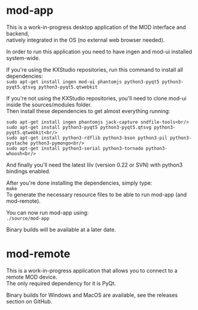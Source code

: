 mod-app
=======

This is a work-in-progress desktop application of the MOD interface and backend,<br/>
natively integrated in the OS (no external web browser needed).<br/>

In order to run this application you need to have ingen and mod-ui installed system-wide.<br/>

If you're using the KXStudio repositories, run this command to install all dependencies:<br/>
`sudo apt-get install ingen mod-ui phantomjs python3-pyqt5 python3-pyqt5.qtsvg python3-pyqt5.qtwebkit`<br/>

If you're not using the KXStudio repositories, you'll need to clone mod-ui inside the sources/modules folder.<br/>
Then install these dependencies to get almost everything running:
```
sudo apt-get install ingen phantomjs jack-capture sndfile-tools<br/>
sudo apt-get install python3-pyqt5 python3-pyqt5.qtsvg python3-pyqt5.qtwebkit<br/>
sudo apt-get install python3-rdflib python3-bson python3-pil python3-pystache python3-pymongo<br/>
sudo apt-get install python3-serial python3-tornado python3-whoosh<br/>
```
And finally you'll need the latest lilv (version 0.22 or SVN) with python3 bindings enabled.

After you're done installing the dependencies, simply type:<br/>
`make`<br/>
To generate the necessary resource files to be able to run mod-app (and mod-remote).

You can now run mod-app using:<br/>
`./source/mod-app`<br/>

Binary builds will be available at a later date.


mod-remote
==========

This is a work-in-progress application that allows you to connect to a remote MOD device.<br/>
The only required dependency for it is PyQt.

Binary builds for Windows and MacOS are available, see the releases section on GitHub.
